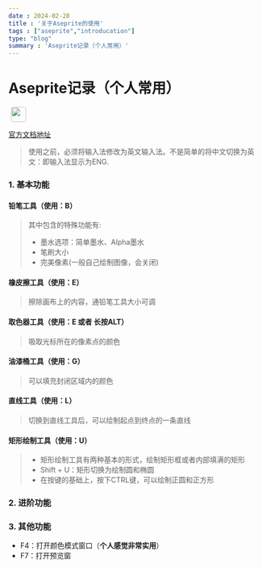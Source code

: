 ```yaml
---
date : 2024-02-28
title : '关于Aseprite的使用'
tags : ["aseprite","introducation"]
type: "blog"  
summary : 'Aseprite记录（个人常用）'
---
```


# Aseprite记录（个人常用） 
<div style="display:flex;align-tiem:center;just-content:center"><img src="/img/aseprite_log.jpeg" style="width:30px;height:30px;margin:0 auto;border-radius: 4px;margin-left:5px"></img></div>

[官方文档地址](https://www.aseprite.org/quickref/)



> 使用之前，必须将输入法修改为英文输入法。不是简单的将中文切换为英文：即输入法显示为ENG.

### 1. 基本功能

#### 铅笔工具（使用：B）
>其中包含的特殊功能有:<br>
>-  墨水选项：简单墨水、Alpha墨水
>-  笔刷大小
>-  完美像素(一般自己绘制图像，会关闭)

#### 橡皮擦工具（使用：E）
>擦除画布上的内容，通铅笔工具大小可调

#### 取色器工具（使用：E 或者 长按ALT）
>吸取光标所在的像素点的颜色

#### 油漆桶工具（使用：G）
>可以填充封闭区域内的颜色

#### 直线工具（使用：L）
>切换到直线工具后，可以绘制起点到终点的一条直线

#### 矩形绘制工具（使用：U）
>- 矩形绘制工具有两种基本的形式，绘制矩形框或者内部填满的矩形<br>
>- Shift + U：矩形切换为绘制圆和椭圆
>- 在按键的基础上，按下CTRL键，可以绘制正圆和正方形

### 2. 进阶功能




### 3. 其他功能

- F4：打开颜色模式窗口（**个人感觉非常实用**）
- F7：打开预览窗